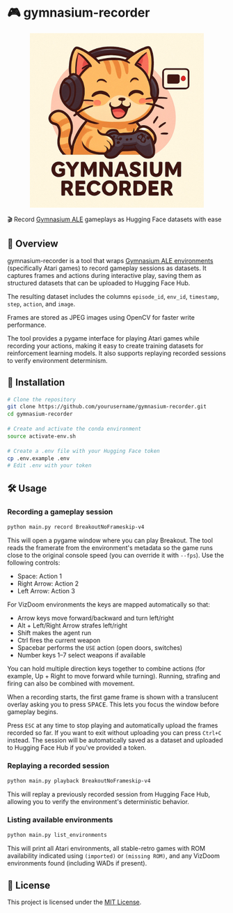 # 🎮 gymnasium-recorder

<p align="center">
  <img src="logo.jpg" alt="Logo" width="400"/>
</p>


🎬 Record [Gymnasium ALE](https://ale.farama.org/environments/) gameplays as Hugging Face datasets with ease

## 📖 Overview

gymnasium-recorder is a tool that wraps [Gymnasium ALE environments](https://ale.farama.org/environments/) (specifically Atari games) to record gameplay sessions as datasets. It captures frames and actions during interactive play, saving them as structured datasets that can be uploaded to Hugging Face Hub.

The resulting dataset includes the columns `episode_id`, `env_id`, `timestamp`, `step`, `action`, and `image`.

Frames are stored as JPEG images using OpenCV for faster write performance.

The tool provides a pygame interface for playing Atari games while recording your actions, making it easy to create training datasets for reinforcement learning models. It also supports replaying recorded sessions to verify environment determinism.

## 🚀 Installation

```bash
# Clone the repository
git clone https://github.com/yourusername/gymnasium-recorder.git
cd gymnasium-recorder

# Create and activate the conda environment
source activate-env.sh

# Create a .env file with your Hugging Face token
cp .env.example .env
# Edit .env with your token
```

## 🛠️ Usage

### Recording a gameplay session

```bash
python main.py record BreakoutNoFrameskip-v4
```

This will open a pygame window where you can play Breakout. The tool reads the
framerate from the environment's metadata so the game runs close to the original
console speed (you can override it with ``--fps``). Use the following controls:
- Space: Action 1
- Right Arrow: Action 2
- Left Arrow: Action 3

For VizDoom environments the keys are mapped automatically so that:
- Arrow keys move forward/backward and turn left/right
- Alt + Left/Right Arrow strafes left/right
- Shift makes the agent run
- Ctrl fires the current weapon
- Spacebar performs the `USE` action (open doors, switches)
- Number keys 1–7 select weapons if available

You can hold multiple direction keys together to combine actions (for example,
Up + Right to move forward while turning). Running, strafing and firing can also
be combined with movement.

When a recording starts, the first game frame is shown with a translucent
overlay asking you to press <kbd>SPACE</kbd>. This lets you focus the window
before gameplay begins.

Press `ESC` at any time to stop playing and automatically upload the frames recorded so far. If you want to exit without uploading you can press `Ctrl+C` instead. The session will be automatically saved as a dataset and uploaded to Hugging Face Hub if you've provided a token.

### Replaying a recorded session

```bash
python main.py playback BreakoutNoFrameskip-v4
```

This will replay a previously recorded session from Hugging Face Hub, allowing you to verify the environment's deterministic behavior.

### Listing available environments

```bash
python main.py list_environments
```

This will print all Atari environments, all stable-retro games with ROM availability
indicated using `(imported)` or `(missing ROM)`, and any VizDoom environments
found (including WADs if present).

## 📄 License

This project is licensed under the [MIT License](LICENSE).